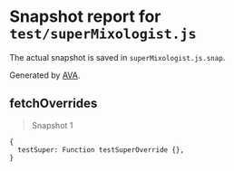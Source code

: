 # Snapshot report for `test/superMixologist.js`

The actual snapshot is saved in `superMixologist.js.snap`.

Generated by [AVA](https://ava.li).

## fetchOverrides

> Snapshot 1

    {
      testSuper: Function testSuperOverride {},
    }

